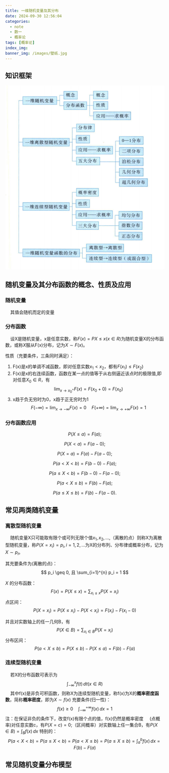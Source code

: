 ```yaml
---
title: 一维随机变量及其分布
date: 2024-09-30 12:56:04
categories:
  - note
  - 数一
  - 概率论
tags: [概率论]
index_img:
banner_img: /images/壁纸.jpg
---
```


## 知识框架

![知识框架](../images/一维随机变量及其分布/知识结构.png)

## 随机变量及其分布函数的概念、性质及应用

### 随机变量

&nbsp;&nbsp;&nbsp;&nbsp;其值会随机而定的变量

### 分布函数

&nbsp;&nbsp;&nbsp;&nbsp;设X是随机变量，x是任意实数，称$F(x)=P{X\leq x}(x\in R)$为随机变量X的分布函数，或称$X$服从F(x)分布，记为$X\sim F(x)$。

性质（充要条件，三条同时满足）：

1. F(x)是x的单调不减函数，即对任意实数$x_1<x_2$，都有$F(x_1)\leq F(x_2)$
2. F(x)是x的右连续函数，函数在某一点的值等于从右侧逼近该点时的极限值,即对任意$X_0\in R$，有
   $$\lim_{x \to x_{0}^{+}} F(x) = F(x_0+0)=F(x_0)$$
3. x趋于负无穷时为0，x趋于正无穷时为1
   $$F(-\infty) = \lim_{x \to -\infty} F(x) = 0 \quad F(+\infty) = \lim_{x \to +\infty} F(x) = 1$$

### 分布函数应用

$$P(X \leq a) = F(a);$$

$$P(X < a) = F(a - 0);$$

$$P(X = a) = F(a) - F(a - 0);$$

$$P(a < X < b) = F(b - 0) - F(a);$$

$$P(a \leq X < b) = F(b - 0) - F(a - 0);$$

$$P(a < X \leq b) = F(b) - F(a);$$

$$P(a \leq X \leq b) = F(b) - F(a - 0).$$

## 常见两类随机变量

### 离散型随机变量

&nbsp;&nbsp;&nbsp;&nbsp;随机变量X只可能取有限个或可列无限个值$x_1,x_2,...,$（离散的点）则称X为离散型随机变量，称$P(X=x_i)=p_i,i=1,2,...$为X的分布列、分布律或概率分布，记为$X\sim p_i$。

其充要条件为(离散的点)：
$$
p_i \geq 0, 且 \sum_{i=1}^{n} p_i = 1
$$

$X$ 的分布函数：
$$
F(x) = P(X \leq x) = \sum_{x_i \leq x} P(X = x_i)
$$
点区间：
$$
P(X = x_i) = P(X \leq x_i) - P(X < x_i) = F(x_i) - F(x_i - 0)
$$

并且对实数轴上的任一几何B，有
$$P(X\in B)=\sum_{x_i \in B}P(X=x_i)$$
分布区间：
$$P(a<X\leq b)=P(X\leq b)-P(X\leq a)=F(b)-F(a)$$

### 连续型随机变量

&nbsp;&nbsp;&nbsp;&nbsp;若X的分布函数可表示为
$$\int_{-\infty}^{x}f(t) \,dt(x\in R)$$
&nbsp;&nbsp;&nbsp;&nbsp;其中f(x)是非负可积函数，则称X为连续型随机变量，称f(x)为X的**概率密度函数**，简称**概率密度**，即为$X\sim f(x)$
充要条件(归一性)：
$$f(x)\geq 0\quad\int_{-\infty}^{+\infty}f(x) \,dx=1$$
注：在保证非负的条件下，改变f(x)有限个点的值，f(x)仍然是概率密度
&nbsp;&nbsp;&nbsp;&nbsp;(点概率)对任意实数c，有$P(X=c)=0$;（区间概率）对实数轴上任一集合B，有$P(X\in B)=\int_{B}f(x) \,dx$
特别的：
$$P(a<X<b)=P(a\leq X <b)=P(a<X\leq b)=P(a\leq X\leq b)=\int_{a}^bf(x) \,dx=F(b)-F(a)$$

## 常见随机变量分布模型
